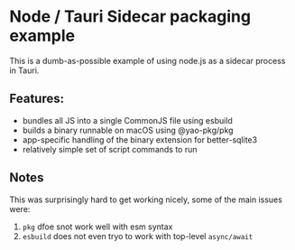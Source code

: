 # Node / Tauri Sidecar packaging example

This is a dumb-as-possible example of using node.js as a sidecar process in Tauri.

## Features:

- bundles all JS into a single CommonJS file using esbuild
- builds a binary runnable on macOS using @yao-pkg/pkg
- app-specific handling of the binary extension for better-sqlite3
- relatively simple set of script commands to run

## Notes

This was surprisingly hard to get working nicely, some of the main issues were:

1. `pkg` dfoe snot work well with esm syntax
2. `esbuild` does not even tryo to work with top-level `async/await`
